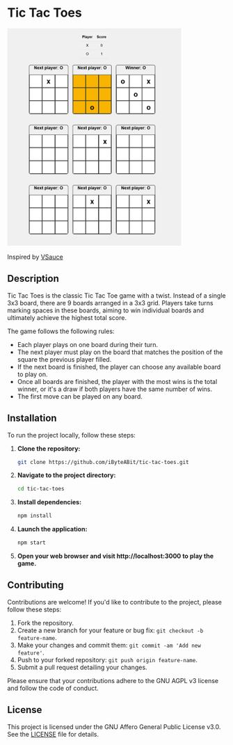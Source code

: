 # Tic Tac Toes 

<img src="media/tic-tac-toes-screenshot.png" width="400" height="500">

<br>

Inspired by [VSauce](https://www.youtube.com/shorts/_Na3a1ZrX7c)

## Description

Tic Tac Toes is the classic Tic Tac Toe game with a twist. Instead of a single 3x3 board, there are 9 boards arranged in a 3x3 grid. Players take turns marking spaces in these boards, aiming to win individual boards and ultimately achieve the highest total score.

The game follows the following rules:

- Each player plays on one board during their turn.
- The next player must play on the board that matches the position of the square the previous player filled.
- If the next board is finished, the player can choose any available board to play on.
- Once all boards are finished, the player with the most wins is the total winner, or it's a draw if both players have the same number of wins.
- The first move can be played on any board.

## Installation

To run the project locally, follow these steps:

1. **Clone the repository:**

   ```bash
   git clone https://github.com/iByteABit/tic-tac-toes.git

2. **Navigate to the project directory:**

   ```bash
   cd tic-tac-toes 

3. **Install dependencies:**

   ```bash
   npm install 

4. **Launch the application:**

   ```bash
   npm start 

5. **Open your web browser and visit http://localhost:3000 to play the game.**

## Contributing

Contributions are welcome! If you'd like to contribute to the project, please follow these steps:

1. Fork the repository.
2. Create a new branch for your feature or bug fix: `git checkout -b feature-name`.
3. Make your changes and commit them: `git commit -am 'Add new feature'`.
4. Push to your forked repository: `git push origin feature-name`.
5. Submit a pull request detailing your changes.

Please ensure that your contributions adhere to the GNU AGPL v3 license and follow the code of conduct.

## License

This project is licensed under the GNU Affero General Public License v3.0. See the [LICENSE](LICENSE) file for details.
